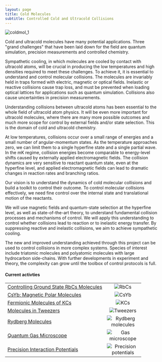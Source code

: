 ```yaml
---
layout: page
title: Cold Molecules
subtitle: Controlled Cold and Ultracold Collisions
---
```


<img src="coldmol/img/coldmol_1.png" alt="coldmol_1" />

Cold and ultracold molecules have many potential applications. Three "grand challenges" that have been laid down for the field are quantum simulation, precision measurements and controlled chemistry.

Sympathetic cooling, in which molecules are cooled by contact with ultracold atoms, will be crucial in producing the low temperatures and high densities required to meet these challenges. To achieve it, it is essential to understand and control molecular collisions. The molecules are invariably held in traps formed with electric, magnetic or optical fields. Inelastic or reactive collisions cause trap loss, and must be prevented when loading optical lattices for applications such as quantum simulation. Collisions also cause uncertainties in precision measurements.

Understanding collisions between ultracold atoms has been essential to the whole field of ultracold atom physics. It will be even more important for ultracold molecules, where there are many more possible outcomes and much more scope for control by external fields and/or state selection. This is the domain of cold and ultracold chemistry.

At low temperatures, collisions occur over a small range of energies and a small number of angular-momentum states. As the temperature approaches zero, we can limit them to a single hyperfine state and a single partial wave. In the mK regime, collision energies become comparable to energy-level shifts caused by externally applied electromagnetic fields. The collision dynamics are very sensitive to reactant quantum state, even at the hyperfine level, and applied electromagnetic fields can lead to dramatic changes in reaction rates and branching ratios.

Our vision is to understand the dynamics of cold molecular collisions and build a toolkit to control their outcome. To control molecular collisions effectively, we need fine control over the internal state and translational motion of the reactants.

We will use magnetic fields and quantum-state selection at the hyperfine level, as well as state-of-the-art theory, to understand fundamental collision processes and mechanisms of control. We will apply this understanding to control whether collisions lead to reaction or to inelastic energy transfer. By suppressing reactive and inelastic collisions, we aim to achieve sympathetic cooling.

The new and improved understanding achieved through this project can be used to control collisions in more complex systems. Species of interest include triatomic molecules and polyatomic molecules with large hydrocarbon side-chains. With further developments in experiment and theory, the complexity can grow until the toolbox of control protocols is full.

<h4> Current activties </h4>

<table border=0>
    <tr>
        <td>
            <a href="coldmol/rbcs.md">Controlling Ground State RbCs Molecules</a>
        </td>
        <td width=105 align=center><img src="coldmol/img/rbcs.jpg" alt="RbCs"/></td>
    </tr>
    <tr>
        <td>
            <a href="coldmol/csyb">CsYb: Magnetic Polar Molecules</a>
        </td>
        <td width=105 align=center><img src="coldmol/img/csyb.jpg" alt="CsYb"/></td>
    </tr>
    <tr>
        <td>
            <a href="coldmol/kcs">Fermionic Molecules of KCs</a>
        </td>
        <td width=105 align=center><img src="coldmol/img/kcs.jpg" alt="KCs"/></td>
    </tr>
    <tr>
        <td>
            <a href="coldmol/tweezers">Molecules in Tweezers</a>
        </td>
        <td width=105 align=center><img src="coldmol/img/tweezers.jpg" alt="Tweezers"/></td>
    </tr>
    <tr>
        <td>
            <a href="coldmol/rydberg_mol">Rydberg Molecules</a>
        </td>
        <td width=105 align=center><img src="coldmol/img/rydberg_mol.jpg" alt="Rydberg molecules"/></td>
    </tr>
    <tr>
        <td>
            <a href="coldmol/gas_microscope">Quantum Gas Microscope</a>
        </td>
        <td width=105 align=center><img src="coldmol/img/gas_microscope.jpg" alt="Gas microscope"/></td>
    </tr>
    <tr>
        <td>
            <a href="coldmol/prec_pot">Precision Interaction Potentials</a>
        </td>
        <td width=105 align=center><img src="coldmol/img/prec_pot.jpg" alt="Precision potentials"/></td>
    </tr>
</table>

